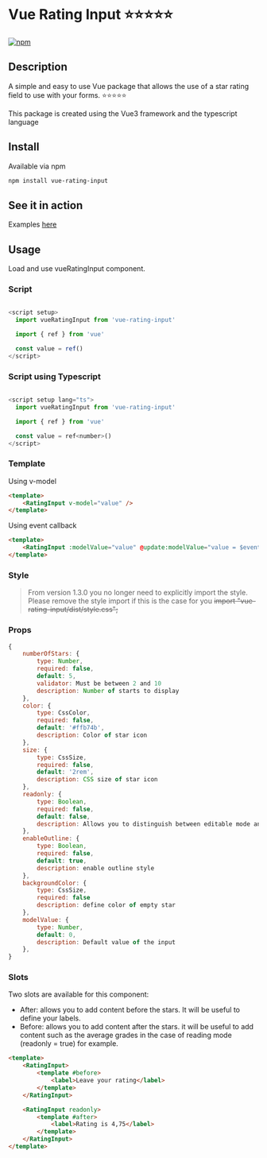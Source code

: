 # Vue Rating Input ⭐⭐⭐⭐⭐

[![npm](https://img.shields.io/npm/v/vue-rating-input)](https://www.npmjs.com/package/vue-rating-input)

## Description
A simple and easy to use Vue package that allows the use of a star rating field to use with your forms.
⭐⭐⭐⭐⭐

This package is created using the Vue3 framework and the typescript language


## Install
Available via npm
```sh
npm install vue-rating-input
```

## See it in action
Examples [here](https://vue-pmuxjd.stackblitz.io)

## Usage
Load and use vueRatingInput component.

### Script
```javascript

<script setup>
  import vueRatingInput from 'vue-rating-input'

  import { ref } from 'vue'

  const value = ref()
</script>
```
### Script using Typescript
```javascript

<script setup lang="ts">
  import vueRatingInput from 'vue-rating-input'

  import { ref } from 'vue'

  const value = ref<number>()
</script>
```

### Template

Using v-model
```html
<template>
    <RatingInput v-model="value" />
</template>
```

Using event callback
```html
<template>
    <RatingInput :modelValue="value" @update:modelValue="value = $event" />
</template>
```

### Style
> From version 1.3.0 you no longer need to explicitly import the style. Please remove the style import if this is the case for you
~~import "vue-rating-input/dist/style.css";~~

### Props

```javascript
{
    numberOfStars: {
        type: Number,
        required: false,
        default: 5,
        validator: Must be between 2 and 10
        description: Number of starts to display
    },
    color: {
        type: CssColor,
        required: false,
        default: '#ffb74b',
        description: Color of star icon
    },
    size: {
        type: CssSize,
        required: false,
        default: '2rem',
        description: CSS size of star icon
    },
    readonly: {
        type: Boolean,
        required: false,
        default: false,
        description: Allows you to distinguish between editable mode and reading mode
    },
    enableOutline: {
        type: Boolean,
        required: false,
        default: true,
        description: enable outline style
    },
    backgroundColor: {
        type: CssSize,
        required: false
        description: define color of empty star
    },
    modelValue: {
        type: Number,
        default: 0,
        description: Default value of the input
    },
}
```

### Slots

Two slots are available for this component:

- After: allows you to add content before the stars. It will be useful to define your labels.
- Before: allows you to add content after the stars. it will be useful to add content such as the average grades in the case of reading mode (readonly = true) for example.

```html
<template>
    <RatingInput>
        <template #before>
            <label>Leave your rating</label>
        </template>
    </RatingInput>

    <RatingInput readonly>
        <template #after>
            <label>Rating is 4,75</label>
        </template>
    </RatingInput>
</template>
```
